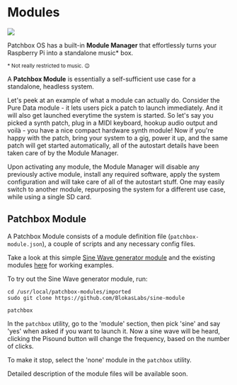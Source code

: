 # Modules

![](https://raw.githubusercontent.com/wiki/BlokasLabs/patchbox-os-gen/images/modules.png)

Patchbox OS has a built-in **Module Manager** that effortlessly turns your Raspberry Pi into a standalone music\* box.

<sup>\* Not really restricted to music. 😉</sup>

A **Patchbox Module** is essentially a self-sufficient use case for a standalone, headless system.

Let's peek at an example of what a module can actually do. Consider the Pure Data module - it lets users pick a patch to launch immediately. And it will also get launched everytime the system is started.
So let's say you picked a synth patch, plug in a MIDI keyboard, hookup audio output and voilà - you have a nice compact hardware synth module! Now if you're happy with the patch, bring your system to a gig,
power it up, and the same patch will get started automatically, all of the autostart details have been taken care of by the Module Manager.

Upon activating any module, the Module Manager will disable any previously active module, install any required software, apply the system configuration and will take care of all of the
autostart stuff. One may easily switch to another module, repurposing the system for a different use case, while using a single SD card.

## Patchbox Module

A Patchbox Module consists of a module definition file (`patchbox-module.json`), a couple of scripts and any necessary config files.

Take a look at this simple [Sine Wave generator module](https://github.com/BlokasLabs/sine-module) and the existing modules [here](https://github.com/BlokasLabs/patchbox-modules) for working examples.

To try out the Sine Wave generator module, run:

```
cd /usr/local/patchbox-modules/imported
sudo git clone https://github.com/BlokasLabs/sine-module

patchbox
```

In the `patchbox` utility, go to the 'module' section, then pick 'sine' and say 'yes' when asked if you want to launch it. Now a sine wave will be heard, clicking the Pisound button will change the frequency,
based on the number of clicks.

To make it stop, select the 'none' module in the `patchbox` utility.

Detailed description of the module files will be available soon.
